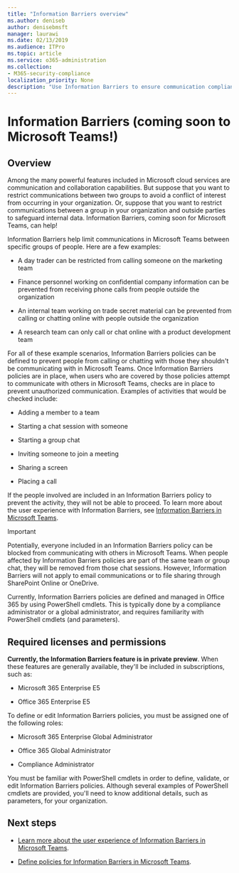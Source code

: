 ```yaml
---
title: "Information Barriers overview"
ms.author: deniseb
author: denisebmsft
manager: laurawi
ms.date: 02/13/2019
ms.audience: ITPro
ms.topic: article
ms.service: o365-administration
ms.collection:
- M365-security-compliance
localization_priority: None
description: "Use Information Barriers to ensure communication compliance using Microsoft Teams within your organization."
---
```


# Information Barriers (coming soon to Microsoft Teams!)

## Overview

Among the many powerful features included in Microsoft cloud services are communication and collaboration capabilities. But suppose that you want to restrict communications between two groups to avoid a conflict of interest from occurring in your organization. Or, suppose that you want to restrict communications between a group in your organization and outside parties to safeguard internal data. Information Barriers, coming soon for Microsoft Teams, can help! 

Information Barriers help limit communications in Microsoft Teams between specific groups of people. Here are a few examples:

- A day trader can be restricted from calling someone on the marketing team

- Finance personnel working on confidential company information can be prevented from receiving phone calls from people outside the organization

- An internal team working on trade secret material can be prevented from calling or chatting online with people outside the organization

- A research team can only call or chat online with a product development team

For all of these example scenarios, Information Barriers policies can be defined to prevent people from calling or chatting with those they shouldn't be communicating with in Microsoft Teams. Once Information Barriers policies are in place, when users who are covered by those policies attempt to communicate with others in Microsoft Teams, checks are in place to prevent unauthorized communication. Examples of activities that would be checked include:

- Adding a member to a team

- Starting a chat session with someone

- Starting a group chat 

- Inviting someone to join a meeting

- Sharing a screen 

- Placing a call

If the people involved are included in an Information Barriers policy to prevent the activity, they will not be able to proceed. To learn more about the user experience with Information Barriers, see [Information Barriers in Microsoft Teams](https://docs.microsoft.com/MicrosoftTeams/information-barriers-in-teams).

> [!IMPORTANT]
> Potentially, everyone included in an Information Barriers policy can be blocked from communicating with others in Microsoft Teams. When people affected by Information Barriers policies are part of the same team or group chat, they will be removed from those chat sessions. However, Information Barriers will not apply to email communications or to file sharing through SharePoint Online or OneDrive. 

Currently, Information Barriers policies are defined and managed in Office 365 by using PowerShell cmdlets. This is typically done by a compliance administrator or a global administrator, and requires familiarity with PowerShell cmdlets (and parameters).

## Required licenses and permissions

**Currently, the Information Barriers feature is in private preview**. When these features are generally available, they'll be included in subscriptions, such as:

- Microsoft 365 Enterprise E5

- Office 365 Enterprise E5

To define or edit Information Barriers policies, you must be assigned one of the following roles:

- Microsoft 365 Enterprise Global Administrator

- Office 365 Global Administrator

- Compliance Administrator

You must be familiar with PowerShell cmdlets in order to define, validate, or edit Information Barriers policies. Although several examples of PowerShell cmdlets are provided, you'll need to know additional details, such as parameters, for your organization.

## Next steps

- [Learn more about the user experience of Information Barriers in Microsoft Teams](https://docs.microsoft.com/SkypeForBusiness/MicrosoftTeams/information-barriers-in-teams).

- [Define policies for Information Barriers in Microsoft Teams](define-information-barriers-policies.md). 

